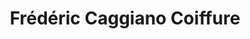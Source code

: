 ---
title: "Frédéric Caggiano Coiffure"
url: /cabries/frederic-caggiano-coiffure/
shop: coiffeur
---